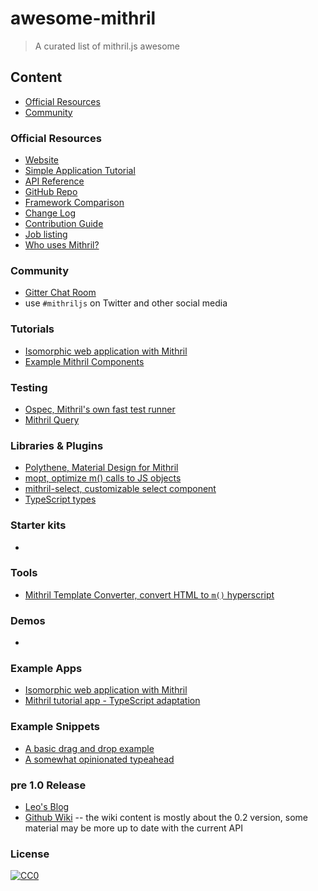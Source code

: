 # awesome-mithril
> A curated list of mithril.js awesome

## Content

- [Official Resources](#official-resources)
- [Community](#community)

### Official Resources

- [Website](http://mithril.js.org/)
- [Simple Application Tutorial](http://mithril.js.org/simple-application.html)
- [API Reference](http://mithril.js.org/api.html)
- [GitHub Repo](https://github.com/lhorie/mithril.js)
- [Framework Comparison](http://mithril.js.org/framework-comparison.html)
- [Change Log](http://mithril.js.org/change-log.html)
- [Contribution Guide](http://mithril.js.org/contributing.html)
- [Job listing](https://github.com/lhorie/mithril.js/wiki/JOBS)
- [Who uses Mithril?](https://github.com/lhorie/mithril.js/wiki/Who-Uses-Mithril)


### Community

- [Gitter Chat Room](https://gitter.im/lhorie/mithril.js)
- use `#mithriljs` on Twitter and other social media

### Tutorials

- [Isomorphic web application with Mithril](http://isomorphic-mithril.mvlabs.it)
- [Example Mithril Components](https://mithril-examples.firebaseapp.com/)


### Testing

- [Ospec, Mithril's own fast test runner](https://github.com/lhorie/mithril.js/tree/rewrite/ospec)
- [Mithril Query](https://github.com/StephanHoyer/mithril-query)


### Libraries & Plugins

- [Polythene, Material Design for Mithril](https://github.com/ArthurClemens/Polythene)
- [mopt, optimize m() calls to JS objects](https://github.com/tivac/mopt)
- [mithril-select, customizable select component](https://www.npmjs.com/package/mithril-select)
- [TypeScript types](https://www.npmjs.com/package/@types/mithril)

### Starter kits

- []()

### Tools

- [Mithril Template Converter, convert HTML to `m()` hyperscript](http://arthurclemens.github.io/mithril-template-converter/)

### Demos

- []()

### Example Apps

- [Isomorphic web application with Mithril](https://github.com/mvlabs/isomorphic-mithril)
- [Mithril tutorial app - TypeScript adaptation](https://github.com/spacejack/mithril-tutorial-ts)

### Example Snippets

- [A basic drag and drop example](http://codepen.io/grilchgristle/pen/rmaZag)
- [A somewhat opinionated typeahead](http://codepen.io/grilchgristle/pen/pPvGRg)


### pre 1.0 Release

- [Leo's Blog](http://lhorie.github.io/mithril-blog/)
- [Github Wiki](https://github.com/lhorie/mithril.js/wiki) -- the wiki content is mostly about the 0.2 version, some material may be more up to date with the current API

### License

[![CC0](http://mirrors.creativecommons.org/presskit/buttons/88x31/svg/cc-zero.svg)](https://creativecommons.org/publicdomain/zero/1.0/)
